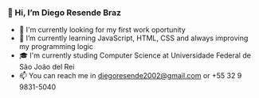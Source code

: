 ### 👋 Hi, I’m Diego Resende Braz
- 🔎 I'm currently looking for my first work oportunity
- 🌱 I’m currently learning JavaScript, HTML, CSS and always improving my programming logic
- 🎓 I'm currently studing Computer Science at Universidade Federal de São João del Rei
- 📫 You can reach me in diegoresende2002@gmail.com or +55 32 9 9831-5040
